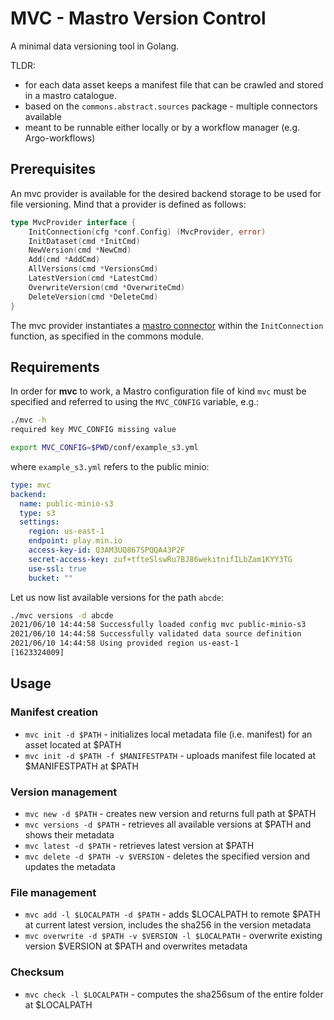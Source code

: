 # MVC - Mastro Version Control
A minimal data versioning tool in Golang.

TLDR:
* for each data asset keeps a manifest file that can be crawled and stored in a mastro catalogue.  
* based on the `commons.abstract.sources` package - multiple connectors available 
* meant to be runnable either locally or by a workflow manager (e.g. Argo-workflows) 

## Prerequisites

An mvc provider is available for the desired backend storage to be used for file versioning. 
Mind that a provider is defined as follows: 
```go
type MvcProvider interface {
	InitConnection(cfg *conf.Config) (MvcProvider, error)
	InitDataset(cmd *InitCmd)
	NewVersion(cmd *NewCmd)
	Add(cmd *AddCmd)
	AllVersions(cmd *VersionsCmd)
	LatestVersion(cmd *LatestCmd)
	OverwriteVersion(cmd *OverwriteCmd)
	DeleteVersion(cmd *DeleteCmd)
}
```
The mvc provider instantiates a [mastro connector](../doc/CONNECTORS.md) within the `InitConnection` function, as specified in the commons module.

## Requirements

In order for **mvc** to work, a Mastro configuration file of kind `mvc` must be specified and referred to using the `MVC_CONFIG` variable, e.g.:

```bash
./mvc -h
required key MVC_CONFIG missing value
```

```bash
export MVC_CONFIG=$PWD/conf/example_s3.yml
```

where `example_s3.yml` refers to the public minio:

```yaml
type: mvc
backend:
  name: public-minio-s3
  type: s3
  settings:
    region: us-east-1
    endpoint: play.min.io
    access-key-id: Q3AM3UQ867SPQQA43P2F
    secret-access-key: zuf+tfteSlswRu7BJ86wekitnifILbZam1KYY3TG
    use-ssl: true
    bucket: ""
```

Let us now list available versions for the path `abcde`:

```bash
./mvc versions -d abcde
2021/06/10 14:44:58 Successfully loaded config mvc public-minio-s3
2021/06/10 14:44:58 Successfully validated data source definition
2021/06/10 14:44:58 Using provided region us-east-1
[1623324009]
```

## Usage

### Manifest creation
* `mvc init -d $PATH` - initializes local metadata file (i.e. manifest) for an asset located at $PATH
* `mvc init -d $PATH -f $MANIFESTPATH` - uploads manifest file located at $MANIFESTPATH at $PATH

### Version management
* `mvc new -d $PATH` - creates new version and returns full path at $PATH
* `mvc versions -d $PATH` - retrieves all available versions at $PATH and shows their metadata
* `mvc latest -d $PATH` - retrieves latest version at $PATH
* `mvc delete -d $PATH -v $VERSION` - deletes the specified version and updates the metadata

### File management
* `mvc add -l $LOCALPATH -d $PATH` - adds $LOCALPATH to remote $PATH at current latest version, includes the sha256 in the version metadata
* `mvc overwrite -d $PATH -v $VERSION -l $LOCALPATH` - overwrite existing version $VERSION at $PATH and overwrites metadata

### Checksum
* `mvc check -l $LOCALPATH` - computes the sha256sum of the entire folder at $LOCALPATH